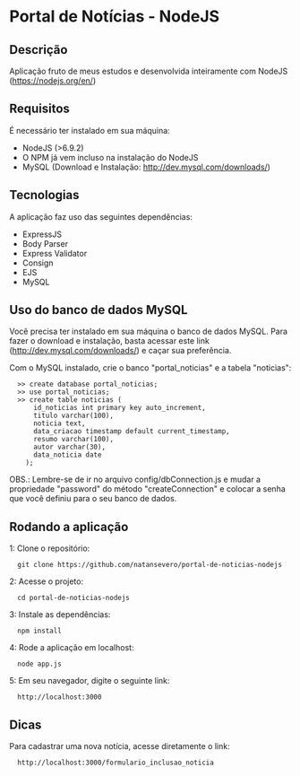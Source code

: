 # Portal de Notícias - NodeJS

## Descrição
Aplicação fruto de meus estudos e desenvolvida inteiramente com NodeJS (https://nodejs.org/en/)

## Requisitos
É necessário ter instalado em sua máquina:

* NodeJS (>6.9.2)
* O NPM já vem incluso na instalação do NodeJS
* MySQL (Download e Instalação: http://dev.mysql.com/downloads/)

## Tecnologias
A aplicação faz uso das seguintes dependências:

* ExpressJS
* Body Parser
* Express Validator
* Consign
* EJS
* MySQL

## Uso do banco de dados MySQL
Você precisa ter instalado em sua máquina o banco de dados MySQL. Para fazer o download e instalação, basta acessar este link (http://dev.mysql.com/downloads/) e caçar sua preferência.

Com o MySQL instalado, crie o banco "portal_noticias" e a tabela "noticias":
```
  >> create database portal_noticias;
  >> use portal_noticias;
  >> create table noticias (
      id_noticias int primary key auto_increment,
      titulo varchar(100),
      noticia text,
      data_criacao timestamp default current_timestamp,
      resumo varchar(100),
      autor varchar(30),
      data_noticia date
    );
```

OBS.: Lembre-se de ir no arquivo config/dbConnection.js e mudar a propriedade "password" do método "createConnection" e colocar a senha que você definiu para o seu banco de dados.

## Rodando a aplicação
1: Clone o repositório:
```
  git clone https://github.com/natansevero/portal-de-noticias-nodejs
```
2: Acesse o projeto:
```
  cd portal-de-noticias-nodejs
```
3: Instale as dependências:
```
  npm install
```
4: Rode a aplicação em localhost:
```
  node app.js
```
5: Em seu navegador, digite o seguinte link:
```
  http://localhost:3000
```

## Dicas
Para cadastrar uma nova notícia, acesse diretamente o link:
```
  http://localhost:3000/formulario_inclusao_noticia
```
